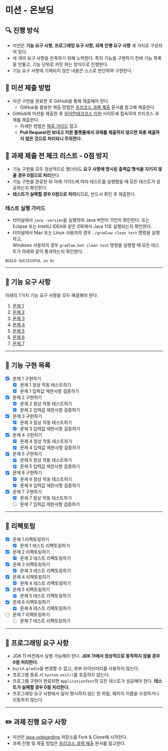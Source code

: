 # 미션 - 온보딩

## 🔍 진행 방식

- 미션은 **기능 요구 사항, 프로그래밍 요구 사항, 과제 진행 요구 사항** 세 가지로 구성되어 있다.
- 세 개의 요구 사항을 만족하기 위해 노력한다. 특히 기능을 구현하기 전에 기능 목록을 만들고, 기능 단위로 커밋 하는 방식으로 진행한다.
- 기능 요구 사항에 기재되지 않은 내용은 스스로 판단하여 구현한다.

## 📮 미션 제출 방법

- 미션 구현을 완료한 후 GitHub을 통해 제출해야 한다.
    - GitHub을 활용한 제출 방법은 [프리코스 과제 제출](https://github.com/woowacourse/woowacourse-docs/tree/master/precourse) 문서를 참고해
      제출한다.
- GitHub에 미션을 제출한 후 [우아한테크코스 지원](https://apply.techcourse.co.kr) 사이트에 접속하여 프리코스 과제를 제출한다.
    - 자세한 방법은 [제출 가이드](https://github.com/woowacourse/woowacourse-docs/tree/master/precourse#제출-가이드) 참고
    - **Pull Request만 보내고 지원 플랫폼에서 과제를 제출하지 않으면 최종 제출하지 않은 것으로 처리되니 주의한다.**

## 🚨 과제 제출 전 체크 리스트 - 0점 방지

- 기능 구현을 모두 정상적으로 했더라도 **요구 사항에 명시된 출력값 형식을 지키지 않을 경우 0점으로 처리**한다.
- 기능 구현을 완료한 뒤 아래 가이드에 따라 테스트를 실행했을 때 모든 테스트가 성공하는지 확인한다.
- **테스트가 실패할 경우 0점으로 처리**되므로, 반드시 확인 후 제출한다.

### 테스트 실행 가이드

- 터미널에서 `java -version`을 실행하여 Java 버전이 11인지 확인한다. 또는 Eclipse 또는 IntelliJ IDEA와 같은 IDE에서 Java 11로 실행되는지 확인한다.
- 터미널에서 Mac 또는 Linux 사용자의 경우 `./gradlew clean test` 명령을 실행하고,   
  Windows 사용자의 경우  `gradlew.bat clean test` 명령을 실행할 때 모든 테스트가 아래와 같이 통과하는지 확인한다.

```
BUILD SUCCESSFUL in 0s
```

---

## 🚀 기능 요구 사항
아래의 7가지 기능 요구 사항을 모두 해결해야 한다.

1. [문제 1](./docs/PROBLEM1.md)
2. [문제 2](./docs/PROBLEM2.md)
3. [문제 3](./docs/PROBLEM3.md)
4. [문제 4](./docs/PROBLEM4.md)
5. [문제 5](./docs/PROBLEM5.md)
6. [문제 6](./docs/PROBLEM6.md)
7. [문제 7](./docs/PROBLEM7.md)

---

## 🐳 기능 구현 목록

* [x] 문제 1 구현하기
  * [x] 문제 1 정상 작동 테스트하기
  * [x] 문제 1 입력값 제한사항 검증하기

* [x] 문제 2 구현하기
  * [x] 문제 2 정상 작동 테스트하기
  * [x] 문제 2 입력값 제한사항 검증하기

* [x] 문제 3 구현하기
  * [x] 문제 3 정상 작동 테스트하기
  * [x] 문제 3 입력값 제한사항 검증하기

* [x] 문제 4 구현하기
  * [x] 문제 4 정상 작동 테스트하기
  * [x] 문제 4 입력값 제한사항 검증하기

* [x] 문제 5 구현하기
  * [x] 문제 5 정상 작동 테스트하기
  * [x] 문제 5 입력값 제한사항 검증하기

* [x] 문제 6 구현하기
  * [x] 문제 6 정상 작동 테스트하기
  * [x] 문제 6 입력값 제한사항 검증하기
  
* [x] 문제 7 구현하기
  * [x] 문제 7 정상 작동 테스트하기
  * [ ] 문제 7 입력값 제한사항 검증하기

---

## 🐋 리팩토링

* [x] 문제 1 리팩토링하기
  * [x] 문제 1 테스트 리팩토링하기

* [x] 문제 2 리팩토링하기
  * [x] 문제 2 테스트 리팩토링하기

* [x] 문제 3 리팩토링하기
  * [x] 문제 3 테스트 리팩토링하기

* [x] 문제 4 리팩토링하기
  * [x] 문제 4 테스트 리팩토링하기

* [x] 문제 5 리팩토링하기
  * [x] 문제 5 테스트 리팩토링하기

* [x] 문제 6 리팩토링하기
  * [x] 문제 6 테스트 리팩토링하기

* [ ] 문제 7 리팩토링하기
  * [ ] 문제 7 테스트 리팩토링하기

---

## 🎯 프로그래밍 요구 사항

- JDK 11 버전에서 실행 가능해야 한다. **JDK 11에서 정상적으로 동작하지 않을 경우 0점 처리한다.**
- `build.gradle`을 변경할 수 없고, 외부 라이브러리를 사용하지 않는다.
- 프로그램 종료 시 `System.exit()`를 호출하지 않는다.
- 프로그램 구현이 완료되면 `ApplicationTest`의 모든 테스트가 성공해야 한다. **테스트가 실패할 경우 0점 처리한다.**
- 프로그래밍 요구 사항에서 달리 명시하지 않는 한 파일, 패키지 이름을 수정하거나 이동하지 않는다.

---

## ✏️ 과제 진행 요구 사항

- 미션은 [java-onboarding](https://github.com/woowacourse-precourse/java-onboarding) 저장소를 Fork & Clone해 시작한다.
- 과제 진행 및 제출 방법은 [프리코스 과제 제출](https://github.com/woowacourse/woowacourse-docs/tree/master/precourse) 문서를 참고한다.

